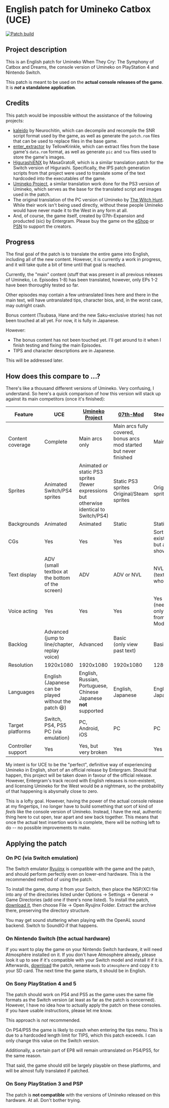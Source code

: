 # English patch for Umineko Catbox (UCE)

[![Patch build](https://github.com/ooa113y/umineko-catbox-english/actions/workflows/main.yml/badge.svg)](https://github.com/ooa113y/umineko-catbox-english/actions/workflows/main.yml)

## Project description
This is an English patch for Umineko When They Cry: The Symphony of Catbox and Dreams, the console version
of Umineko on PlayStation 4 and Nintendo Switch.

This patch is meant to be used on the **actual console releases of the game**. It is ***not* a standalone application**.

## Credits

This patch would be impossible without the assistance of the following projects:

- [kaleido](https://gitlab.com/Neurochitin/kaleido/-/tree/saku/) by Neurochitin, which can decompile and recompile the SNR script format used by the game, as well as generate the `patch.rom` files that can be used to replace files in the base game.
- [enter_extractor](https://github.com/07th-mod/enter_extractor) by TellowKrinkle, which can extract files from the base game's `data.rom` format, as well as generate `pic` and `txa` files used to store the game's images.
- [HigurashiENX](https://github.com/masagrator/HigurashiENX) by MasaGratoR, which is a similar translation patch for the Switch version of Higurashi. Specifically, the IPS patch generation scripts from that project were used to translate some of the text hardcoded into the executables of the game.
- [Umineko Project](https://umineko-project.org), a similar translation work done for the PS3 version of Umineko, which serves as the base for the translated script and images used in the patch.
- The original translation of the PC version of Umineko by [The Witch Hunt](https://witch-hunt.com). While their work isn't being used directly, without these people Umineko would have never made it to the West in any form at all.
- And, of course, the game itself, created by 07th-Expansion and producted (sic) by Entergram. Please buy the game on the [eShop](https://store-jp.nintendo.com/list/software/70010000012343.html) or [PSN](https://store.playstation.com/ja-jp/product/JP0741-CUSA16973_00-UMINEKOSAKUZZZZZ) to support the creators.

## Progress
The final goal of the patch is to translate the entire game into English, including all of the new content.
However, it is currently a work in progress, and it will take quite a bit of time until that goal is reached.

Currently, the "main" content (stuff that was present in all previous releases of Umineko,
i.e. Episodes 1-8) has been translated, however, only EPs 1-2 have been thoroughly tested so far.

Other episodes may contain a few untranslated lines here and there in the main text,
will have untranslated tips, character bios, and, in the worst case, may outright crash.

Bonus content (Tsubasa, Hane and the new Saku-exclusive stories) has not been touched at all yet. For now, it is fully in Japanese.

However:

- The bonus content has not been touched yet. I'll get around to it when I finish testing and fixing the main Episodes.
- TIPS and character descriptions are in Japanese.

This will be addressed later.

## How does this compare to ...?

There's like a thousand different versions of Umineko. Very confusing, I understand. So here's a quick comparison of how this version will stack up against its main competitors (once it's finished):

|Feature|UCE|[Umineko Project](https://umineko-project.org)|[07th-Mod](https://07th-mod.com)|Steam release
|-|-|-|-|-|
|Content coverage|Complete|Main arcs only|Main arcs fully covered,<br>bonus arcs mod started but never finished|Main arcs only
|Sprites|Animated Switch/PS4 sprites|Animated *or* static PS3 sprites<br>(fewer expressions but otherwise identical to Switch/PS4)|Static PS3 sprites<br>Original/Steam sprites|Original/Steam sprites
|Backgrounds|Animated|Animated|Static|Static|
|CGs|Yes|Yes|Yes|Sort of (they exist in files but are never shown...)
|Text display|ADV<br>(small textbox at the bottom of the screen)|ADV|ADV or NVL|NVL<br>(text covers whole screen)
|Voice acting|Yes|Yes|Yes|Yes<br>(need "voice-only" patch from 07th-Mod)
|Backlog|Advanced<br>(jump to line/chapter, replay voice)|Advanced|Basic<br>(only view past text)|Basic
|Resolution|1920x1080|1920x1080|1920x1080|1280x960
|Languages|English<br>(Japanese can be played without the patch 😆)|English, Russian, Portuguese, Chinese<br>Japanese **not** supported|English, Japanese|English, Japanese
|Target platforms|Switch, PS4, PS5<br>PC (via emulation)|PC, Android, iOS|PC|PC
|Controller support|Yes|Yes, but very broken|Yes|Yes

My intent is for UCE to be the "perfect", definitive way of experiencing Umineko in English, short of an official release by Entergram. Should that happen, this project will be taken down in favour of the official release. However, Entergram's track record with English releases is non-existent, and licensing Umineko for the West would be a nightmare, so the probability of that happening is abysmally close to zero.

This is a lofty goal. However, having the power of the actual console release at my fingertips, I no longer have to build something that sort of kind of *feels* like the console version of Umineko. Instead, I have the real, authentic thing here to cut open, tear apart and sew back together. This means that once the actual text insertion work is complete, there will be nothing left to do -- no possible improvements to make.


## Applying the patch

### On PC (via Switch emulation)

The Switch emulator [Ryujinx](https://ryujinx.org/) is compatible with the game and the patch, and should perform perfectly even on lower-end hardware.
This is the recommended method of using the patch.

To install the game, dump it from your Switch, then place the NSP/XCI file into any of the directories listed under Options -> Settings -> General -> Game Directories (add one if there's none listed). To install the patch, [download it](../../releases/latest/download/patch.zip),
then choose File -> Open Ryujinx Folder. Extract the archive there, preserving the directory structure.

You may get sound stuttering when playing with the OpenAL sound backend. Switch to SoundIO if that happens.

### On Nintendo Switch (the actual hardware)

If you want to play the game on your Nintendo Switch hardware, it will need Atmosphère installed on it. If you don't have Atmosphère already, please look it up to see if
it's compatible with your Switch model and install it if it is.
Afterwards, [download](../../releases/latest/download/patch.zip) the patch, rename `mods` to `atmosphere` and copy it to your SD card.
The next time the game starts, it should be in English.

### On Sony PlayStation 4 and 5

The patch should work on PS4 and PS5 as the game uses the same file formats as the Switch version (at least as far as the patch is concerned).
However, I have no idea how to actually apply the patch on these consoles. If you have usable instructions, please let me know.

This approach is *not* recommended.

On PS4/PS5 the game is likely to crash when entering the tips menu.
This is due to a hardcoded length limit for TIPS, which this patch exceeds.
I can only change this value on the Switch version.

Additionally, a certain part of EP8 will remain untranslated on PS4/PS5, for the same reason.

That said, the game should still be largely playable on these platforms, and will be almost fully translated if patched.


### On Sony PlayStation 3 and PSP

The patch is **not compatible** with the versions of Umineko released on this hardware. At all. Don't bother trying.
